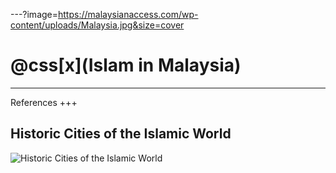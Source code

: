 ---?image=https://malaysianaccess.com/wp-content/uploads/Malaysia.jpg&size=cover
# @css[x](Islam in Malaysia)

---
References
+++
## Historic Cities of the Islamic World
![Historic Cities of the Islamic World](https://www.google.co.in/url?sa=i&source=images&cd=&cad=rja&uact=8&ved=2ahUKEwiwttLujP7eAhUFOSsKHXGFAMIQjRx6BAgBEAU&url=https%3A%2F%2Fbrill.com%2Fview%2Ftitle%2F13067&psig=AOvVaw2KJSXN36edVFMjy6Yei6y2&ust=1543735454756841)
